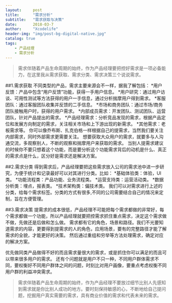 ```yaml
---
layout:     post
title:      "需求分析"
subtitle:   "需求获取与决策"
date:       2018-03-7
author:     "Xcodelife"
header-img: "img/post-bg-digital-native.jpg"
catalog: true
tags:
    - 产品经理
    - 需求分析
---
```

>需求伴随着产品生命周期的始终，作为产品经理要把控好需求是一项必备能力，在这里我从需求获取、需求分类、需求决策三个说说需求。

##1.需求获取
不同类型的产品，需求主要来源会不一样，据我了解包括：
*用户反馈：产品中包含“用户反馈”功能，获得一手用户信息。
*用户研究：通过用户访谈、可用性测试等方法获得的用户一手信息，通过分析揣摩用户得到需求。
*客服团队：通过客服团队收集并反馈的二手信息。
*市场和商务团队：通过市场/商务团队接触用户时，获得的用户需求。
*内部成员需求：开发团队、测试团队、运营团队，针对产品提出的需求。
*产品经理需求：分析竞品发现的需求，根据产品定位和发展方向制定的需求，关注相关市场和上下游出现的新需求。
*其他需求：老板需求等。
你可以像乔布斯、扎克伯格一样根据自己的提需求，当然我们要关注内部需求，同时外部需求更需要关注。
想要获取大众用户的需求，就要多与人沟通交流，多观察别人，不断的观察和揣摩用户来获取的需求。
当别人提需求建议的时候你不要只想着这个功能，而是要分析这个功能需求背后的动机是什么、真正的需求点是什么，区分好是需求还是解决方案。

##2.需求分类
得到需求后，产品经理要把这些需求放入公司的需求池中进一步研究，为便于统计和记录最好可以对其进行分类。比如：
*基础体验类：体验，UI类。
*功能流程类：产品功能、业务流程类。
*运营支持类：运营活动类。
*数据分析类：埋点，报表类。
*技术架构类：偏技术类。
我们可以对需求进行上述的分类，给每个需求标签。分类的方式有很多,不同的公司需要结合自己的情况来定制，旨在方便管理。

##3.需求决策
提需求的成本很低，产品经理不可能把每个需求都做的非常好，每个需求都做一个功能，所以产品经理就要把控需求抓住重点需求，决定这个需求做不做，先做还是后做和怎么做。
需求都有它的角色，场景和路径。我们不光要知道需求的内容，更要得到提需求的人的角色，应用场景，要有的完整路径才能了解需求的全貌，才能更好的决策。
然后通过重组和穷举等方法处理需求，确定对应的解决方案。

优先做同类产品做得不好的而且需求量很大的需求，或是抓住你可以满足的而且可以带来很多用户的需求。
还有个问题就是用户不只一种，不同用户群体需求不同，要权衡好不同用户群体之间的问题，时刻比对用户画像，要重点考虑权衡不同用户群的利益冲突需求。

>需求伴随着产品生命周期的始终，作为产品经理不要放过细节比别人先感知到需求就是你比别人成功的地方。要时刻保持敏感的心，不断地给自己提问题，挖掘用户真实需要的需求，具有商业价值的需求和代表未来的需求。




